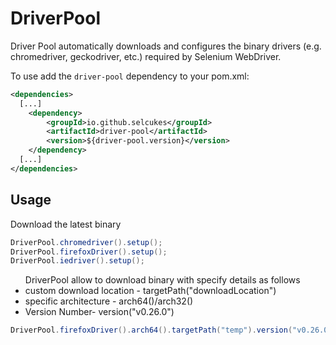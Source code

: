 # DriverPool
Driver Pool automatically downloads and configures the binary drivers (e.g. chromedriver, geckodriver, etc.) required by Selenium WebDriver.

To use add the `driver-pool` dependency to your pom.xml:

```xml
<dependencies>
  [...]
    <dependency>
        <groupId>io.github.selcukes</groupId>
        <artifactId>driver-pool</artifactId>
        <version>${driver-pool.version}</version>
    </dependency>
  [...]
</dependencies>

```

## Usage
Download the latest binary
```java
DriverPool.chromedriver().setup();
DriverPool.firefoxDriver().setup();
DriverPool.iedriver().setup();
```
<ul>
  DriverPool allow to download binary with specify details as follows
<li>custom download location - targetPath("downloadLocation")</li>
<li>specific architecture - arch64()/arch32()</li>
<li>Version Number- version("v0.26.0")</li>
</ul>

```java
DriverPool.firefoxDriver().arch64().targetPath("temp").version("v0.26.0").setup();
```
